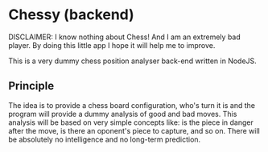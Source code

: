 # Chessy (backend)

DISCLAIMER: I know nothing about Chess! And I am an extremely bad player.
By doing this little app I hope it will help me to improve.

This is a very dummy chess position analyser back-end written in NodeJS.

## Principle

The idea is to provide a chess board configuration, who's turn it is and the program will provide a dummy analysis of good and bad moves.
This analysis will be based on very simple concepts like: is the piece in danger after the move, is there an oponent's piece to capture, and so on.
There will be absolutely no intelligence and no long-term prediction.
